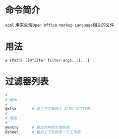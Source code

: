 # 命令简介

`ooml` 用来处理`Open Office Markup Language`相关的文件
    
# 用法

```
o [Path] [[@filter filter-args...]...]
```

# 过滤器列表

```bash
#
# 输出
#
@xlsx       # 将上下文解析为 XLSX 的工作表
#
# 输出
#
@entry      # 输出包中的实体列表
@sheet      # 输出上下文的某一个工作表
```
